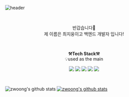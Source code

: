 ![header](https://capsule-render.vercel.app/api?type=waving&color=auto&height=300&section=header&text=welcome&fontSize=90&animation=fadeIn&fontAlignY=38&desc=zwoong's%20GitHub%20Profile&descAlignY=51&descAlign=62)

<br>

<p align="center">
반갑습니다👐<br>
제 이름은 최지웅이고 백엔드 개발자 입니다!<br>
</p>

<br>

<p align="center">
    <Strong>⚒️Tech Stack⚒️</Strong><br>
    💡used as the main
</p>

<p align="center" display="inline-block">
    <img src="https://img.shields.io/badge/PHP-007396?style=for-the-badge&logo=java&logoColor=white"> 
    <img src="https://img.shields.io/badge/Laravel-6DB33F?style=for-the-badge&logo=Spring&logoColor=white">
    <img src="https://img.shields.io/badge/React-6DB33F?style=for-the-badge&logo=SpringBoot&logoColor=white">
    <img src="https://img.shields.io/badge/Node.js-4479A1?style=for-the-badge&logo=mysql&logoColor=white">
    <img src="https://img.shields.io/badge/Express-232F3E?style=for-the-badge&logo=Amazon AWS&logoColor=white">
</p><br>


![zwoong's github stats](https://github-readme-stats.vercel.app/api?username=zwoong&show_icons=true)
[![zwoong's github stats](https://github-readme-stats.vercel.app/api/top-langs/?username=zwoong&show_icons=true&hide_border=true&title_color=004386&icon_color=004386&layout=compact)](https://github.com/zwoong)


